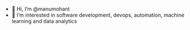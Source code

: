 - 👋 Hi, I’m @manumohant
- 👀 I’m interested in software development, devops, automation, machine learning and data analytics 
